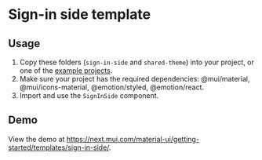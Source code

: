 # Sign-in side template

## Usage

<!-- #repo-reference -->

1. Copy these folders (`sign-in-side` and `shared-theme`) into your project, or one of the [example projects](https://github.com/mui/material-ui/tree/master/examples).
2. Make sure your project has the required dependencies: @mui/material, @mui/icons-material, @emotion/styled, @emotion/react.
3. Import and use the `SignInSide` component.

## Demo

<!-- #host-reference -->

View the demo at https://next.mui.com/material-ui/getting-started/templates/sign-in-side/.
